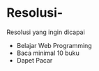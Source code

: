# Resolusi-
Resolusi yang ingin dicapai
- Belajar Web Programming
- Baca minimal 10 buku
- Dapet Pacar
